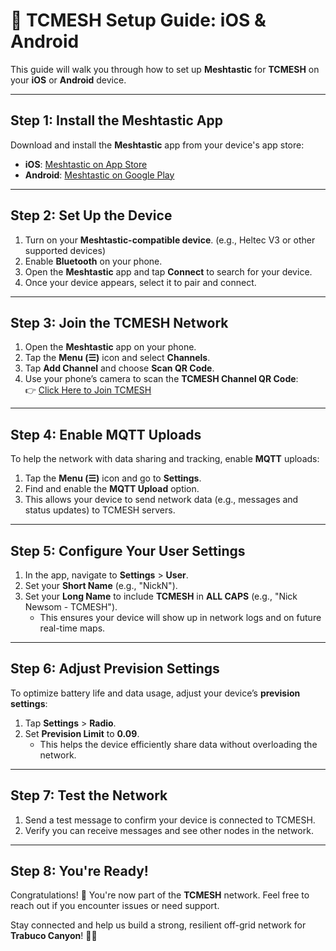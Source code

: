 # 📲 **TCMESH Setup Guide: iOS & Android**

This guide will walk you through how to set up **Meshtastic** for **TCMESH** on your **iOS** or **Android** device.

---

## **Step 1: Install the Meshtastic App**  
Download and install the **Meshtastic** app from your device's app store:  

- **iOS**: [Meshtastic on App Store](https://apps.apple.com)  
- **Android**: [Meshtastic on Google Play](https://play.google.com)  

---

## **Step 2: Set Up the Device**  
1. Turn on your **Meshtastic-compatible device**. (e.g., Heltec V3 or other supported devices)
2. Enable **Bluetooth** on your phone.
3. Open the **Meshtastic** app and tap **Connect** to search for your device.
4. Once your device appears, select it to pair and connect.

---

## **Step 3: Join the TCMESH Network**
1. Open the **Meshtastic** app on your phone.
2. Tap the **Menu (☰)** icon and select **Channels**.
3. Tap **Add Channel** and choose **Scan QR Code**.
4. Use your phone’s camera to scan the **TCMESH Channel QR Code**:  
   👉 [Click Here to Join TCMESH](https://meshtastic.org/e/#ChASAUwaBlRDTUVTSCUBAAAAEg8IATgBQAVIAVAeaAHABgE)

---

## **Step 4: Enable MQTT Uploads**  
To help the network with data sharing and tracking, enable **MQTT** uploads:

1. Tap the **Menu (☰)** icon and go to **Settings**.
2. Find and enable the **MQTT Upload** option.  
3. This allows your device to send network data (e.g., messages and status updates) to TCMESH servers.

---

## **Step 5: Configure Your User Settings**  
1. In the app, navigate to **Settings** > **User**.
2. Set your **Short Name** (e.g., "NickN").
3. Set your **Long Name** to include **TCMESH** in **ALL CAPS** (e.g., "Nick Newsom - TCMESH").
   - This ensures your device will show up in network logs and on future real-time maps.

---

## **Step 6: Adjust Prevision Settings**  
To optimize battery life and data usage, adjust your device’s **prevision settings**:

1. Tap **Settings** > **Radio**.
2. Set **Prevision Limit** to **0.09**.  
   - This helps the device efficiently share data without overloading the network.

---

## **Step 7: Test the Network**  
1. Send a test message to confirm your device is connected to TCMESH.
2. Verify you can receive messages and see other nodes in the network.

---

## **Step 8: You're Ready!**  
Congratulations! 🎉 You're now part of the **TCMESH** network. Feel free to reach out if you encounter issues or need support.  

Stay connected and help us build a strong, resilient off-grid network for **Trabuco Canyon**! 🌄📡
